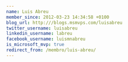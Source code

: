 ```yaml
---
name: Luis Abreu
member_since: 2012-03-23 14:34:58 +0100
blog_url: http:///blogs.msmvps.com/luisabreu
twitter_username: luisabreu
linkedin_username: labreu
facebook_username: luismnabreu
is_microsoft_mvp: true
redirect_from: /membro/luis-abreu/
---
```

